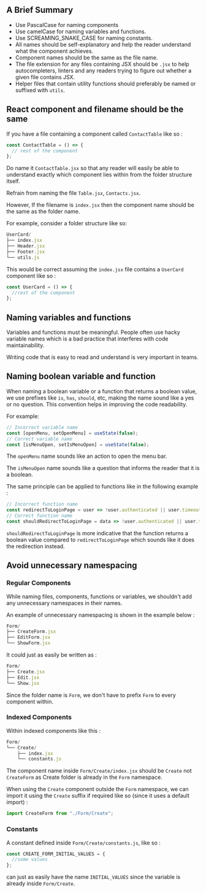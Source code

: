 ## A Brief Summary

- Use PascalCase for naming components
- Use camelCase for naming variables and functions.
- Use SCREAMING_SNAKE_CASE for naming constants.
- All names should be self-explanatory and help the reader understand what the component achieves.
- Component names should be the same as the file name.
- The file extension for any files containing JSX should be `.jsx` to help autocompleters, linters and any readers trying to figure out whether a given file contains JSX.
- Helper files that contain utility functions should preferably be named or suffixed with `utils`.

## React component and filename should be the same

If you have a file containing a component called `ContactTable` like so :

```jsx
const ContactTable = () => {
  // rest of the component
};
```
Do name it `ContactTable.jsx` so that any reader will easily be able to understand exactly which component lies within from the folder structure itself.

Refrain from naming the file `Table.jsx`, `Contacts.jsx`.

However, If the filename is `index.jsx` then the component name should be the same as the folder name.

For example, consider a folder structure like so:

```js
UserCard/
├── index.jsx
├── Header.jsx
├── Footer.jsx
└── utils.js
```

This would be correct assuming the `index.jsx` file contains a `UserCard` component like so :

```jsx
const UserCard = () => {
  //rest of the component
};
```

## Naming variables and functions

Variables and functions must be meaningful. People often use hacky variable names which is a bad practice that interferes with code maintainability.

Writing code that is easy to read and understand is very important in teams.

## Naming boolean variable and function

When naming a boolean variable or a function that returns a boolean value, we use prefixes like `is`, `has`, `should`, etc, making the name sound like a yes or no question. This convention helps in improving the code readability.

For example:

```js
// Incorrect variable name
const [openMenu, setOpenMenu] = useState(false);
// Correct variable name
const [isMenuOpen, setIsMenuOpen] = useState(false);
```

The `openMenu` name sounds like an action to open the menu bar.

The `isMenuOpen` name sounds like a question that informs the reader that it is a boolean.

The same principle can be applied to functions like in the following example :

```js
// Incorrect function name
const redirectToLoginPage = user => !user.authenticated || user.timeout
// Correct function name
const shouldRedirectToLoginPage = data => !user.authenticated || user.timeout
```

`shouldRedirectToLoginPage` is more indicative that the function returns a boolean value compared to `redirectToLoginPage` which sounds like it does the redirection instead.

## Avoid unnecessary namespacing

### Regular Components

While naming files, components, functions or variables, we shouldn't add any unnecessary namespaces in their names.

An example of unnecessary namespacing is shown in the example below :

```js
Form/
├── CreateForm.jsx
├── EditForm.jsx
└── ShowForm.jsx
```

It could just as easily be written as :

```jsx
Form/
├── Create.jsx
├── Edit.jsx
└── Show.jsx
```

Since the folder name is `Form`, we don't have to prefix `Form` to every component within.

### Indexed Components

Within indexed components like this :

```js
Form/
└── Create/
    ├── index.jsx
    └── constants.js
```

The component name inside `Form/Create/index.jsx` should be `Create` not `CreateForm` as Create folder is already in the `Form` namespace.

When using the `Create` component outside the `Form` namespace, we can import it using the `Create` suffix if required like so (since it uses a default import) :

```js
import CreateForm from "./Form/Create";
```

### Constants

A constant defined inside `Form/Create/constants.js`, like so :

```js
const CREATE_FORM_INITIAL_VALUES = {
  //some values
};
```

can just as easily have the name `INITIAL_VALUES` since the variable is already inside `Form/Create`.